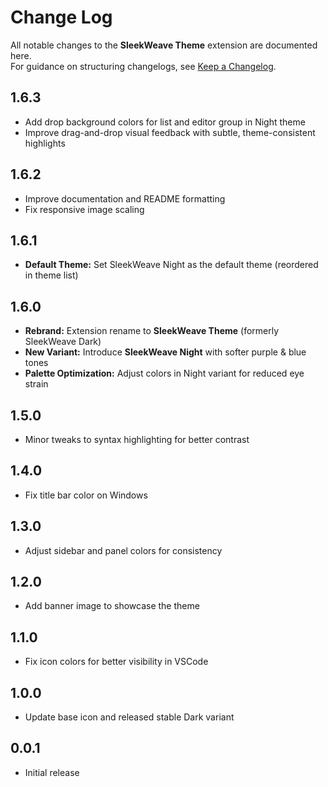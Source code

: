 # Change Log

All notable changes to the **SleekWeave Theme** extension are documented here.  
For guidance on structuring changelogs, see [Keep a Changelog](http://keepachangelog.com/).

## 1.6.3

- Add drop background colors for list and editor group in Night theme
- Improve drag-and-drop visual feedback with subtle, theme-consistent highlights

## 1.6.2

- Improve documentation and README formatting
- Fix responsive image scaling

## 1.6.1

- **Default Theme:** Set SleekWeave Night as the default theme (reordered in theme list)

## 1.6.0

- **Rebrand:** Extension rename to **SleekWeave Theme** (formerly SleekWeave Dark)
- **New Variant:** Introduce **SleekWeave Night** with softer purple & blue tones
- **Palette Optimization:** Adjust colors in Night variant for reduced eye strain

## 1.5.0

- Minor tweaks to syntax highlighting for better contrast

## 1.4.0

- Fix title bar color on Windows

## 1.3.0

- Adjust sidebar and panel colors for consistency

## 1.2.0

- Add banner image to showcase the theme

## 1.1.0

- Fix icon colors for better visibility in VSCode

## 1.0.0

- Update base icon and released stable Dark variant

## 0.0.1

- Initial release

